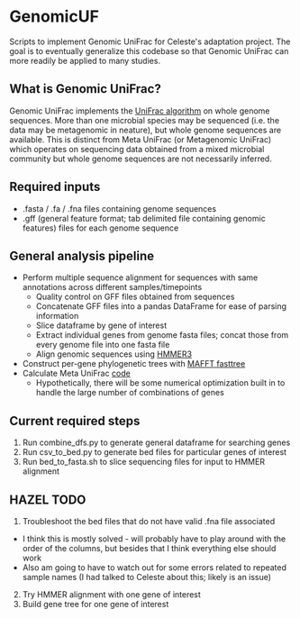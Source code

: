 # GenomicUF
Scripts to implement Genomic UniFrac for Celeste's adaptation project. The goal is to eventually generalize this codebase so that Genomic UniFrac can more readily be applied to many studies. 

## What is Genomic UniFrac?
Genomic UniFrac implements the [UniFrac algorithm](https://www.ncbi.nlm.nih.gov/pmc/articles/PMC1317376/) on whole genome sequences. More than one microbial species may be sequenced (i.e. the data may be metagenomic in neature), but whole genome sequences are available. This is distinct from Meta UniFrac (or Metagenomic UniFrac) which operates on sequencing data obtained from a mixed microbial community but whole genome sequences are not necessarily inferred. 

## Required inputs
* .fasta / .fa / .fna files containing genome sequences 
* .gff (general feature format; tab delimited file containing genomic features) files for each genome sequence

## General analysis pipeline
* Perform multiple sequence alignment for sequences with same annotations across different samples/timepoints
  * Quality control on GFF files obtained from sequences
  * Concatenate GFF files into a pandas DataFrame for ease of parsing information
  * Slice dataframe by gene of interest
  * Extract individual genes from genome fasta files; concat those from every genome file into one fasta file 
  * Align genomic sequences using [HMMER3](http://hmmer.org/)
* Construct per-gene phylogenetic trees with [MAFFT fasttree](https://docs.qiime2.org/2021.11/plugins/available/phylogeny/align-to-tree-mafft-fasttree/?highlight=mafft%20fast%20tree)  
* Calculate Meta UniFrac [code](https://github.com/biocore/unifrac/blob/077fca46bd)
  * Hypothetically, there will be some numerical optimization built in to handle the large number of combinations of genes 

## Current required steps
1) Run combine_dfs.py to generate general dataframe for searching genes 
2) Run csv_to_bed.py to generate bed files for particular genes of interest 
3) Run bed_to_fasta.sh to slice sequencing files for input to HMMER alignment 

## HAZEL TODO
1) Troubleshoot the bed files that do not have valid .fna file associated 
 * I think this is mostly solved - will probably have to play around with the order of the columns, but besides that I think everything else should work
 * Also am going to have to watch out for some errors related to repeated sample names (I had talked to Celeste about this; likely is an issue)
2) Try HMMER alignment with one gene of interest 
3) Build gene tree for one gene of interest
